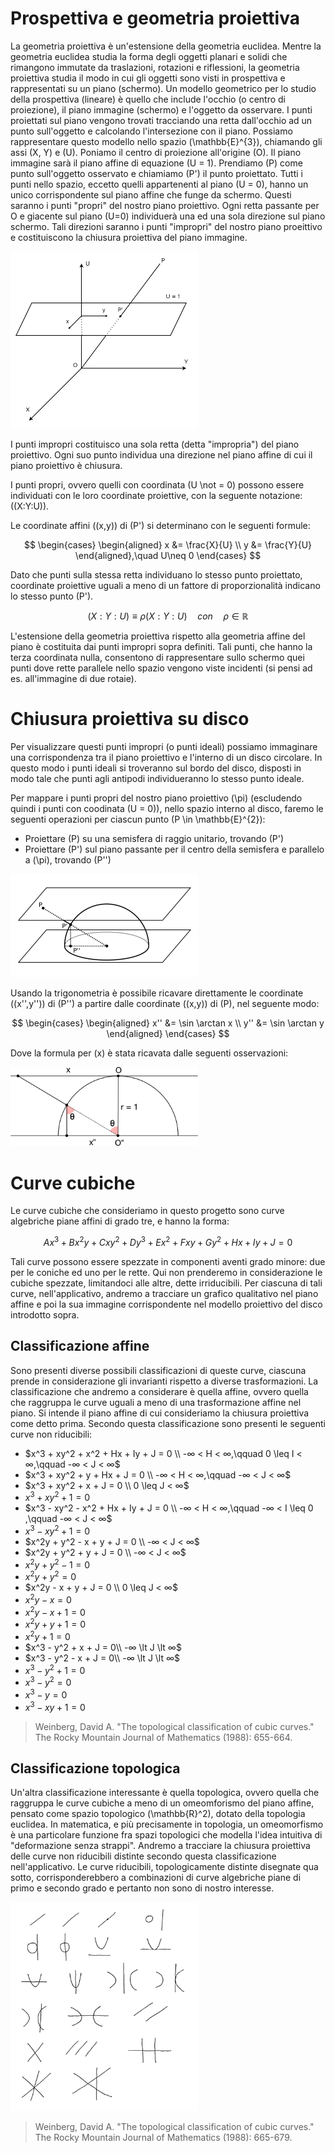 # Prospettiva e geometria proiettiva
La geometria proiettiva è un'estensione della geometria euclidea.
Mentre la geometria euclidea studia la forma degli oggetti planari e solidi che rimangono immutate da traslazioni, rotazioni e riflessioni, la geometria proiettiva studia il modo in cui gli oggetti sono visti in prospettiva e rappresentati su un piano (schermo).
Un modello geometrico per lo studio della prospettiva (lineare) è quello che include l'occhio (o centro di proiezione), il piano immagine (schermo) e l'oggetto da osservare.
I punti proiettati sul piano vengono trovati tracciando una retta dall'occhio ad un punto sull'oggetto e calcolando l'intersezione con il piano.
Possiamo rappresentare questo modello nello spazio \(\mathbb{E}^{3}\), chiamando gli assi \(X, Y\) e \(U\). Poniamo il centro di proiezione all'origine \(O\). Il piano immagine sarà il piano affine di equazione \(U = 1\). Prendiamo \(P\) come punto sull'oggetto osservato e chiamiamo \(P'\) il punto proiettato.
Tutti i punti nello spazio, eccetto quelli appartenenti al piano \(U = 0\), hanno un unico corrispondente sul piano affine che funge da schermo.
Questi saranno i punti "propri" del nostro piano proiettivo.
Ogni retta passante per O e giacente sul piano \(U=0\) individuerà una ed una sola direzione sul piano schermo. Tali direzioni saranno i punti "impropri" del nostro piano proeittivo e costituiscono la chiusura proiettiva del piano immagine.

<img src="img/chiusura_proiettiva.jpg" width="300" >

I punti impropri costituisco una sola retta (detta "impropria") del piano proiettivo. Ogni suo punto individua una direzione nel piano affine di cui il piano proiettivo è chiusura.

I punti propri, ovvero quelli con coordinata \(U \not = 0\) possono essere individuati con le loro coordinate proiettive, con la seguente notazione: \((X:Y:U)\).

Le coordinate affini \((x,y)\) di \(P'\) si determinano con le seguenti formule:

$$
  \begin{cases}
    \begin{aligned}
      x &= \frac{X}{U} \\
      y &= \frac{Y}{U}
    \end{aligned},\quad U\neq 0
  \end{cases}
$$

Dato che punti sulla stessa retta individuano lo stesso punto proiettato, coordinate proiettive uguali a meno di un fattore di proporzionalità indicano lo stesso punto \(P'\).
                                
$$
    (X:Y:U) \equiv \rho (X:Y:U) \quad con \quad \rho \in \mathbb{R}
$$

L'estensione della geometria proiettiva rispetto alla geometria affine del piano è costituita dai punti impropri sopra definiti.
Tali punti, che hanno la terza coordinata nulla, consentono di rappresentare sullo schermo quei punti dove rette parallele nello spazio vengono viste incidenti (si pensi ad es. all'immagine di due rotaie).


# Chiusura proiettiva su disco
Per visualizzare questi punti impropri (o punti ideali) possiamo immaginare una corrispondenza tra il piano proiettivo e l'interno di un disco circolare.
In questo modo i punti ideali si troveranno sul bordo del disco, disposti in modo tale che punti agli antipodi individueranno lo stesso punto ideale.

Per mappare i punti propri del nostro piano proiettivo \(\pi\) (escludendo quindi i punti con coodinata \(U = 0\)), nello spazio interno al disco, faremo le seguenti operazioni per ciascun punto \(P \in \mathbb{E}^{2}\):
- Proiettare \(P\) su una semisfera di raggio unitario, trovando \(P'\)
- Proiettare \(P'\) sul piano passante per il centro della semisfera e parallelo a \(\pi\), trovando \(P''\)

<img src="img/proiezione_semisfera.jpg" width="300" >

Usando la trigonometria è possibile ricavare direttamente le coordinate \((x'',y'')\) di \(P''\) a partire dalle coordinate \((x,y)\) di \(P\), nel seguente modo:

$$
  \begin{cases}
    \begin{aligned}
      x'' &= \sin \arctan x \\
      y'' &= \sin \arctan y
    \end{aligned}
  \end{cases}
$$

Dove la formula per \(x\) è stata ricavata dalle seguenti osservazioni:

<img src="img/sezione_proiezione_semisfera.jpg" width="300" >


# Curve cubiche

Le curve cubiche che consideriamo in questo progetto sono curve algebriche piane affini di grado tre, e hanno la forma:

$$
Ax^3 + Bx^2y + Cxy^2 + Dy^3 + Ex^2 + Fxy + Gy^2 + Hx + Iy + J = 0
$$

Tali curve possono essere spezzate in componenti aventi grado minore: due per le coniche ed uno per le rette.
Qui non prenderemo in considerazione le cubiche spezzate, limitandoci alle altre, dette irriducibili.
Per ciascuna di tali curve, nell'applicativo, andremo a tracciare un grafico qualitativo nel piano affine e poi la sua immagine corrispondente nel modello proiettivo del disco introdotto sopra.

## Classificazione affine
Sono presenti diverse possibili classificazioni di queste curve, ciascuna prende in considerazione gli invarianti rispetto a diverse trasformazioni. La classificazione che andremo a considerare è quella affine, ovvero quella che raggruppa le curve uguali a meno di una trasformazione affine nel piano.
Si intende il piano affine di cui consideriamo la chiusura  proiettiva come detto prima.
Secondo questa classificazione sono presenti le seguenti curve non riducibili:

- $x^3 + xy^2 + x^2 + Hx + Iy + J = 0 \\ -∞ < H < ∞,\qquad 0 \leq I < ∞,\qquad -∞ < J < ∞$
- $x^3 + xy^2 + y + Hx + J = 0 \\ -∞ < H < ∞,\qquad -∞ < J < ∞$
- $x^3 + xy^2 + x + J = 0 \\ 0 \leq J < ∞$
- $x^3 + xy^2 + 1 = 0$
- $x^3 - xy^2 - x^2 + Hx + Iy + J = 0 \\ -∞ < H < ∞,\qquad -∞ < I \leq 0 ,\qquad -∞ < J < ∞$
- $x^3 - xy^2 + 1 = 0$
- $x^2y + y^2 - x + y + J = 0 \\ -∞ < J < ∞$
- $x^2y + y^2 + y + J = 0 \\ -∞ < J < ∞$
- $x^2y + y^2 - 1 = 0$
- $x^2y + y^2= 0$
- $x^2y - x + y + J = 0 \\ 0 \leq J < ∞$
- $x^2y - x = 0$
- $x^2y - x + 1 = 0$
- $x^2y + y + 1 = 0$
- $x^2y + 1= 0$
- $x^3 - y^2 + x + J = 0\\ -∞ \lt J \lt ∞$
- $x^3 - y^2 - x + J = 0\\ -∞ \lt J \lt ∞$
- $x^3 - y^2 + 1 = 0$
- $x^3 - y^2 = 0$
- $x^3 - y = 0$
- $x^3 - xy + 1 = 0$

> Weinberg, David A. "The topological classification of cubic curves." The Rocky Mountain Journal of Mathematics (1988): 655-664.


## Classificazione topologica
Un'altra classificazione interessante è quella topologica, ovvero quella che raggruppa le curve cubiche a meno di un omeomforismo del piano affine, pensato come spazio topologico \(\mathbb{R}^2\), dotato della topologia euclidea.
In matematica, e più precisamente in topologia, un omeomorfismo è una particolare funzione fra spazi topologici che modella l'idea intuitiva di "deformazione senza strappi".
Andremo a tracciare la chiusura proiettiva delle curve non riducibili distinte secondo questa classificazione nell'applicativo.
Le curve riducibili, topologicamente distinte disegnate qua sotto, corrisponderebbero a combinazioni di curve algebriche piane di primo e secondo grado e pertanto non sono di nostro interesse.

<img src="img/curve_riducibili.jpg" width="300" >

> Weinberg, David A. "The topological classification of cubic curves." The Rocky Mountain Journal of Mathematics (1988): 665-679.